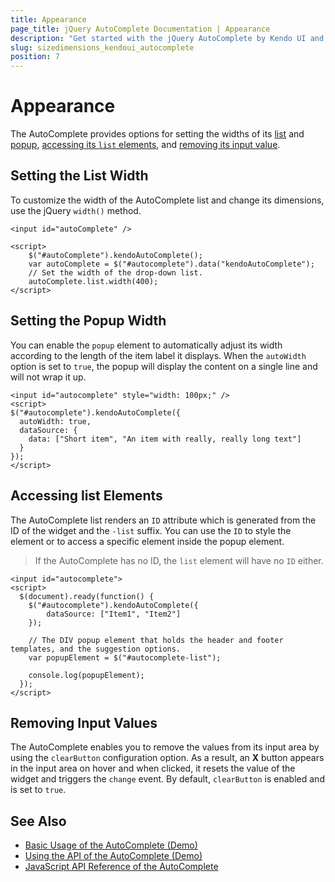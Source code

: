 ```yaml
---
title: Appearance
page_title: jQuery AutoComplete Documentation | Appearance
description: "Get started with the jQuery AutoComplete by Kendo UI and set its list and popup widths, access the list elements, and remove its input values."
slug: sizedimensions_kendoui_autocomplete
position: 7
---
```


# Appearance

The AutoComplete provides options for setting the widths of its [list](#setting-the-list-width) and [popup](#setting-the-popup-width), [accessing its `list` elements](#accessing-the-list-elements), and [removing its input value](#removing-the-input-value).

## Setting the List Width

To customize the width of the AutoComplete list and change its dimensions, use the jQuery `width()` method.

    <input id="autoComplete" />

    <script>
        $("#autoComplete").kendoAutoComplete();
        var autoComplete = $("#autocomplete").data("kendoAutoComplete");
        // Set the width of the drop-down list.
        autoComplete.list.width(400);
    </script>

## Setting the Popup Width

You can enable the `popup` element to automatically adjust its width according to the length of the item label it displays. When the `autoWidth` option is set to `true`, the popup will display the content on a single line and will not wrap it up.

    <input id="autocomplete" style="width: 100px;" />
    <script>
    $("#autocomplete").kendoAutoComplete({
      autoWidth: true,
      dataSource: {
        data: ["Short item", "An item with really, really long text"]
      }
    });
    </script>

## Accessing list Elements

The AutoComplete list renders an `ID` attribute which is generated from the ID of the widget and the `-list` suffix. You can use the `ID` to style the element or to access a specific element inside the popup element.

> If the AutoComplete has no ID, the `list` element will have no `ID` either.

    <input id="autocomplete">
    <script>
      $(document).ready(function() {
        $("#autocomplete").kendoAutoComplete({
            dataSource: ["Item1", "Item2"]
        });

        // The DIV popup element that holds the header and footer templates, and the suggestion options.
        var popupElement = $("#autocomplete-list");

        console.log(popupElement);
      });
    </script>

## Removing Input Values

The AutoComplete enables you to remove the values from its input area by using the `clearButton` configuration option. As a result, an **X** button appears in the input area on hover and when clicked, it resets the value of the widget and triggers the `change` event. By default, `clearButton` is enabled and is set to `true`.

## See Also

* [Basic Usage of the AutoComplete (Demo)](https://demos.telerik.com/kendo-ui/autocomplete/index)
* [Using the API of the AutoComplete (Demo)](https://demos.telerik.com/kendo-ui/autocomplete/api)
* [JavaScript API Reference of the AutoComplete](/api/javascript/ui/autocomplete)
